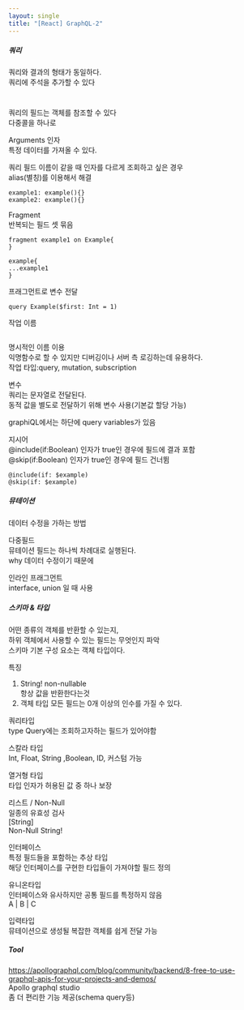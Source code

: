 ```yaml
---
layout: single
title: "[React] GraphQL-2"
---
```

##### 쿼리    
쿼리와 결과의 형태가 동일하다.   
쿼리에 주석을 추가할 수 있다   
#   
쿼리의 필드는 객체를 참조할 수 있다   
다중콜을 하나로   
   
Arguments 인자   
특정 데이터를 가져올 수 있다.   
   
쿼리 필드 이름이 같을 때 인자를 다르게 조회하고 싶은 경우   
alias(별칭)를 이용해서 해결    
```
example1: example(){}
example2: example(){}
```
   
Fragment   
반복되는 필드 셋 묶음   
```
fragment example1 on Example{
}

example{
...example1
}
```
프래그먼트로 변수 전달
```
query Example($first: Int = 1)

```
   
작업 이름
```

```
명시적인 이름 이용   
익명함수로 할 수 있지만 디버깅이나 서버 측 로깅하는데 유용하다.   
작업 타입:query, mutation, subscription    
   
변수   
쿼리는 문자열로 전달된다.    
동적 값을 별도로 전달하기 위해 변수 사용(기본값 할당 가능)   
   
graphiQL에서는 하단에 query variables가 있음   
   
지시어   
@include(if:Boolean) 인자가 true인 경우에 필드에 결과 포함   
@skip(if:Boolean) 인자가 true인 경우에 필드 건너뜀   
```
@include(if: $example)
@skip(if: $example)
```
   
##### 뮤테이션   
데이터 수정을 가하는 방법   
   
다중필드   
뮤테이션 필드는 하나씩 차례대로 실행된다.   
why 데이터 수정이기 때문에   
   
인라인 프래그먼트   
interface, union 일 때 사용   
    
##### 스키마 & 타입   
어떤 종류의 객체를 반환할 수 있는지,   
하위 객체에서 사용할 수 있는 필드는 무엇인지 파악   
스키마 기본 구성 요소는 객체 타입이다.   
   
특징   
1. String! non-nullable   
항상 값을 반환한다는것   
2. 객체 타입 모든 필드는 0개 이상의 인수를 가질 수 있다.   
   
쿼리타입    
type Query에는 조회하고자하는 필드가 있어야함   
   
스칼라 타입    
Int, Float, String ,Boolean, ID, 커스텀 가능   
   
열거형 타입   
타입 인자가 허용된 값 중 하나 보장   
   
리스트 / Non-Null   
일종의 유효성 검사   
[String]   
Non-Null String!   
   
인터페이스   
특정 필드들을 포함하는 추상 타입    
해당 인터페이스를 구현한 타입들이 가져야할 필드 정의   
    
유니온타입   
인터페이스와 유사하지만 공통 필드를 특정하지 않음   
A | B | C   
   
입력타입   
뮤테이션으로 생성될 복잡한 객체를 쉽게 전달 가능   
   
##### Tool    
https://apollographql.com/blog/community/backend/8-free-to-use-graphql-apis-for-your-projects-and-demos/   
Apollo graphql studio   
좀 더 편리한 기능 제공(schema query등)